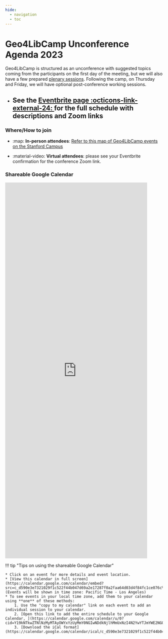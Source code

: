 ```yaml
---
hide:
  - navigation
  - toc
---
```


# Geo4LibCamp Unconference Agenda 2023

Geo4LibCamp is structured as an unconference with suggested topics coming from the participants on the first day of the meeting, but we will also have a few prepared [plenary sessions](sessions.md). Following the camp, on Thursday and Friday, we will have optional post-conference working sessions.

<div class="grid cards" markdown>

- ## See the [Eventbrite page :octicons-link-external-24:  ](https://www.eventbrite.com/e/geo4libcamp-2023-tickets-643151833447?aff=oddtdtcreator) for the full schedule with descriptions and Zoom links

</div>


### Where/How to join

<div class="grid cards" markdown>

- :map: **In-person attendees**: [Refer to this map of Geo4LibCamp events on the Stanford Campus](https://felt.com/map/Geo4LibCamp-2023-lFwiBlkYSgeffJ8uwxryEA?loc=37.433323,-122.170171,16.02z&share=1)

- :material-video: **Virtual attendees**: please see your Eventbrite confirmation for the conference Zoom link.

</div>




### Shareable Google Calendar

<iframe src="https://calendar.google.com/calendar/embed?height=1000&wkst=2&bgcolor=%23ffffff&ctz=America%2FLos_Angeles&showCalendars=0&mode=AGENDA&showTabs=1&showNav=1&src=Y19kNTkwZTNlNzMyMTAyOWYxYzUyMmY0NGIwNDdkNjlhMmUxNzI4N2YwYTJmYWE2NGQwM2Q0Zjg0ZmMxY2UwNzZjQGdyb3VwLmNhbGVuZGFyLmdvb2dsZS5jb20&color=%230B8043" style="border-width:0" width="90%" height="1200" frameborder="0" scrolling="no"></iframe>


!!! tip "Tips on using the shareable Google Calendar"
   
	* Click on an event for more details and event location.
	* [View this calendar in full screen](https://calendar.google.com/calendar/embed?src=c_d590e3e7321029f1c522f44b047d69a2e17287f0a2faa64d03d4f84fc1ce076c%40group.calendar.google.com&ctz=America%2FLos_Angeles) (Events will be shown in time zone: Pacific Time - Los Angeles)
	* To see events in your local time zone, add them to your calendar using **one** of these methods:
		1. Use the "copy to my calendar" link on each event to add an individual session to your calendar.
		2. [Open this link to add the entire schedule to your Google Calendar, ](https://calendar.google.com/calendar/u/0?cid=Y19kNTkwZTNlNzMyMTAyOWYxYzUyMmY0NGIwNDdkNjlhMmUxNzI4N2YwYTJmYWE2NGQwM2Q0Zjg0ZmMxY2UwNzZjQGdyb3VwLmNhbGVuZGFyLmdvb2dsZS5jb20)
		3. [Download the iCal format](https://calendar.google.com/calendar/ical/c_d590e3e7321029f1c522f44b047d69a2e17287f0a2faa64d03d4f84fc1ce076c%40group.calendar.google.com/public/basic.ics)









